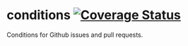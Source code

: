 # conditions [![Coverage Status](https://coveralls.io/repos/github/super-actions/conditions/badge.svg)](https://coveralls.io/github/super-actions/conditions)

Conditions for Github issues and pull requests.
